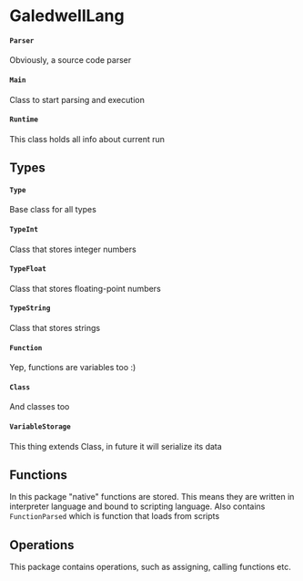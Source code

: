 # GaledwellLang
#### `Parser`
Obviously, a source code parser
#### `Main`
Class to start parsing and execution
#### `Runtime`
This class holds all info about current run

## Types
#### `Type`
Base class for all types
#### `TypeInt`
Class that stores integer numbers
#### `TypeFloat`
Class that stores floating-point numbers
#### `TypeString`
Class that stores strings
#### `Function`
Yep, functions are variables too :)
#### `Class`
And classes too
#### `VariableStorage`
This thing extends Class, in future it will serialize its data

## Functions
In this package "native" functions are stored. This means they are written in interpreter language and bound to scripting language.
Also contains `FunctionParsed` which is function that loads from scripts

## Operations
This package contains operations, such as assigning, calling functions etc.

